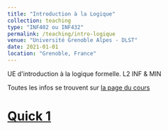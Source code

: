 ```yaml
---
title: "Introduction à la Logique"
collection: teaching
type: "INF402 ou INF432"
permalink: /teaching/intro-logique
venue: "Université Grenoble Alpes - DLST"
date: 2021-01-01
location: "Grenoble, France"
---
```


UE d'introduction à la logique formelle. L2 INF & MIN  


Toutes les infos se trouvent sur [la page du cours](https://wackb.gricad-pages.univ-grenoble-alpes.fr/inf402/)  

[Quick 1](/files/teaching/INF402Quick1.pdf)  
======

